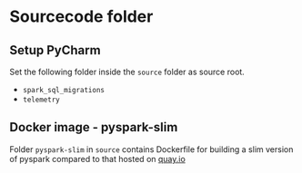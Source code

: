 # Sourcecode folder

## Setup PyCharm

Set the following folder inside the `source` folder as source root.

- `spark_sql_migrations`
- `telemetry`

## Docker image - pyspark-slim

Folder `pyspark-slim` in `source` contains Dockerfile for building a slim version of pyspark compared to that hosted on [quay.io](https://quay.io/repository/jupyter/pyspark-notebook)
